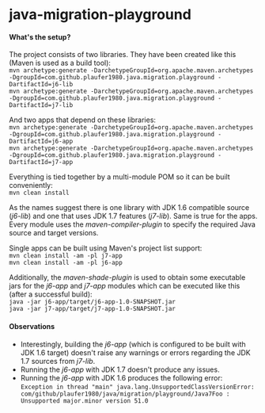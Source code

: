java-migration-playground
=========================

#### What's the setup?
The project consists of two libraries. They have been created like this (Maven is used as a build tool):  
`mvn archetype:generate -DarchetypeGroupId=org.apache.maven.archetypes -DgroupId=com.github.plaufer1980.java.migration.playground -DartifactId=j6-lib`  
`mvn archetype:generate -DarchetypeGroupId=org.apache.maven.archetypes -DgroupId=com.github.plaufer1980.java.migration.playground -DartifactId=j7-lib`  

And two apps that depend on these libraries:  
`mvn archetype:generate -DarchetypeGroupId=org.apache.maven.archetypes -DgroupId=com.github.plaufer1980.java.migration.playground -DartifactId=j6-app`  
`mvn archetype:generate -DarchetypeGroupId=org.apache.maven.archetypes -DgroupId=com.github.plaufer1980.java.migration.playground -DartifactId=j7-app`  

Everything is tied together by a multi-module POM so it can be built conveniently:  
`mvn clean install`  

As the names suggest there is one library with JDK 1.6 compatible source (_j6-lib_) and one that uses JDK 1.7 features (_j7-lib_). Same is true for the apps.
Every module uses the _maven-compiler-plugin_ to specify the required Java source and target versions.

Single apps can be built using Maven's project list support:  
`mvn clean install -am -pl j7-app`  
`mvn clean install -am -pl j6-app`  

Additionally, the _maven-shade-plugin_ is used to obtain some executable jars for the _j6-app_ and _j7-app_ modules which can be executed like this (after a successful build):  
`java -jar j6-app/target/j6-app-1.0-SNAPSHOT.jar`  
`java -jar j7-app/target/j7-app-1.0-SNAPSHOT.jar`  

#### Observations 
* Interestingly, building the _j6-app_ (which is configured to be built with JDK 1.6 target) doesn't raise any warnings or errors regarding the JDK 1.7 sources from _j7-lib_.
* Running the _j6-app_ with JDK 1.7 doesn't produce any issues.
* Running the _j6-app_ with JDK 1.6 produces the following error:  
`Exception in thread "main" java.lang.UnsupportedClassVersionError: com/github/plaufer1980/java/migration/playground/Java7Foo : Unsupported major.minor version 51.0`


